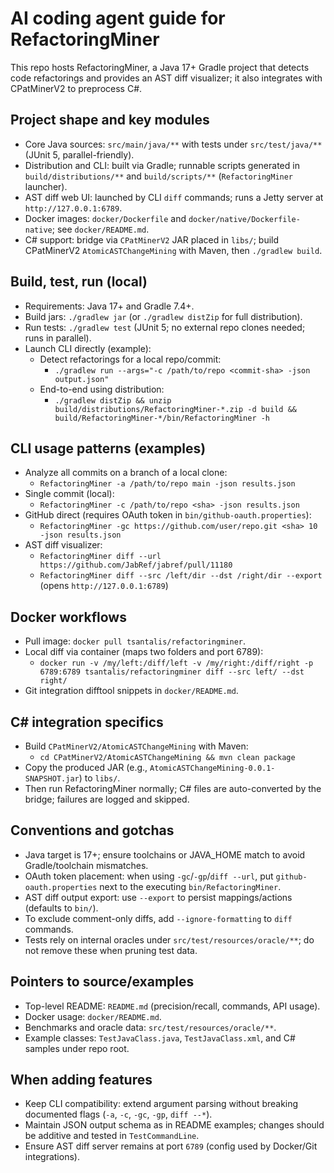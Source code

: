 # AI coding agent guide for RefactoringMiner

This repo hosts RefactoringMiner, a Java 17+ Gradle project that detects code refactorings and provides an AST diff visualizer; it also integrates with CPatMinerV2 to preprocess C#.

## Project shape and key modules
- Core Java sources: `src/main/java/**` with tests under `src/test/java/**` (JUnit 5, parallel-friendly).
- Distribution and CLI: built via Gradle; runnable scripts generated in `build/distributions/**` and `build/scripts/**` (`RefactoringMiner` launcher).
- AST diff web UI: launched by CLI `diff` commands; runs a Jetty server at `http://127.0.0.1:6789`.
- Docker images: `docker/Dockerfile` and `docker/native/Dockerfile-native`; see `docker/README.md`.
- C# support: bridge via `CPatMinerV2` JAR placed in `libs/`; build CPatMinerV2 `AtomicASTChangeMining` with Maven, then `./gradlew build`.

## Build, test, run (local)
- Requirements: Java 17+ and Gradle 7.4+.
- Build jars: `./gradlew jar` (or `./gradlew distZip` for full distribution).
- Run tests: `./gradlew test` (JUnit 5; no external repo clones needed; runs in parallel).
- Launch CLI directly (example):
  - Detect refactorings for a local repo/commit:
    - `./gradlew run --args="-c /path/to/repo <commit-sha> -json output.json"`
  - End-to-end using distribution:
    - `./gradlew distZip && unzip build/distributions/RefactoringMiner-*.zip -d build && build/RefactoringMiner-*/bin/RefactoringMiner -h`

## CLI usage patterns (examples)
- Analyze all commits on a branch of a local clone:
  - `RefactoringMiner -a /path/to/repo main -json results.json`
- Single commit (local):
  - `RefactoringMiner -c /path/to/repo <sha> -json results.json`
- GitHub direct (requires OAuth token in `bin/github-oauth.properties`):
  - `RefactoringMiner -gc https://github.com/user/repo.git <sha> 10 -json results.json`
- AST diff visualizer:
  - `RefactoringMiner diff --url https://github.com/JabRef/jabref/pull/11180`
  - `RefactoringMiner diff --src /left/dir --dst /right/dir --export` (opens `http://127.0.0.1:6789`)

## Docker workflows
- Pull image: `docker pull tsantalis/refactoringminer`.
- Local diff via container (maps two folders and port 6789):
  - `docker run -v /my/left:/diff/left -v /my/right:/diff/right -p 6789:6789 tsantalis/refactoringminer diff --src left/ --dst right/`
- Git integration difftool snippets in `docker/README.md`.

## C# integration specifics
- Build `CPatMinerV2/AtomicASTChangeMining` with Maven:
  - `cd CPatMinerV2/AtomicASTChangeMining && mvn clean package`
- Copy the produced JAR (e.g., `AtomicASTChangeMining-0.0.1-SNAPSHOT.jar`) to `libs/`.
- Then run RefactoringMiner normally; C# files are auto-converted by the bridge; failures are logged and skipped.

## Conventions and gotchas
- Java target is 17+; ensure toolchains or JAVA_HOME match to avoid Gradle/toolchain mismatches.
- OAuth token placement: when using `-gc`/`-gp`/`diff --url`, put `github-oauth.properties` next to the executing `bin/RefactoringMiner`.
- AST diff output export: use `--export` to persist mappings/actions (defaults to `bin/`).
- To exclude comment-only diffs, add `--ignore-formatting` to `diff` commands.
- Tests rely on internal oracles under `src/test/resources/oracle/**`; do not remove these when pruning test data.

## Pointers to source/examples
- Top-level README: `README.md` (precision/recall, commands, API usage).
- Docker usage: `docker/README.md`.
- Benchmarks and oracle data: `src/test/resources/oracle/**`.
- Example classes: `TestJavaClass.java`, `TestJavaClass.xml`, and C# samples under repo root.

## When adding features
- Keep CLI compatibility: extend argument parsing without breaking documented flags (`-a`, `-c`, `-gc`, `-gp`, `diff --*`).
- Maintain JSON output schema as in README examples; changes should be additive and tested in `TestCommandLine`.
- Ensure AST diff server remains at port `6789` (config used by Docker/Git integrations).
